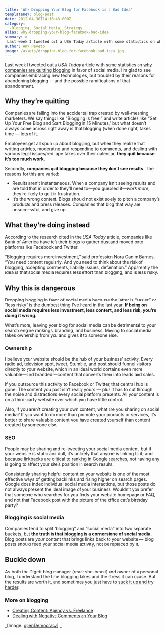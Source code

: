 ```yaml
---
title: 'Why Dropping Your Blog for Facebook is a Bad Idea'
templateKey: blog-post
date: 2012-04-30T14:16:43.000Z
category: 
  -Blogging, Social Media, Strategy
alias: why-dropping-your-blog-facebook-bad-idea
summary: > 
 Last week I tweeted out a USA Today article with some statistics on why companies are quitting blogging in favor of social media. I’m glad to see companies embracing new technologies, but troubled by their reasons for abandoning blogging — and the possible ramifications of that abandonment.
author: Amy Peveto
image: /assets/dropping-blog-for-facebook-bad-idea.jpg
---
```


Last week I tweeted out a _USA Today_ article with some statistics on [why companies are quitting blogging](http://usatoday30.usatoday.com/tech/news/story/2012-04-19/corporate-blogging/54419982/1) in favor of social media. I’m glad to see companies embracing new technologies, but troubled by their reasons for abandoning blogging — and the possible ramifications of that abandonment.

Why they’re quitting
--------------------

Companies are falling into the accidental trap created by well-meaning marketers. We say things like “Blogging is free!” and write articles like “Set Up Your Free Blog and Start Blogging in 15 Minutes,” but what doesn’t always come across right away is that blogging (when done right) takes time — lots of it.

Employees get all spun up about blogging, but when they realize that writing articles, moderating and responding to comments, and dealing with various legal issues/red tape takes over their calendar, **they quit because it’s too much work**.

Secondly, **companies quit blogging because they don’t see results**. The reasons for this are varied:

*   Results aren’t instantaneous. When a company isn’t seeing results and are told that in order to they’ll need to—you guessed it—_work more_, they’re likely to quit in frustration.
*   It’s the wrong content. Blogs should not exist solely to pitch a company’s products and press releases. Companies that blog that way are unsuccessful, and give up.

What they’re doing instead
--------------------------

According to the research cited in the _USA Today_ article, companies like Bank of America have left their blogs to gather dust and moved onto platforms like Facebook and Twitter.

“Blogging requires more investment,” said profession Nora Ganim Barnes. “You need content regularly. And you need to think about the risk of blogging, accepting comments, liability issues, defamation.” Apparently the idea is that social media requires less effort than blogging, and is less risky.

Why this is dangerous
---------------------

Dropping blogging in favor of social media because the latter is “easier” or “less risky” is the dumbest thing I’ve heard in the last year. **If being on social media requires less investment, less content, and less risk, you’re doing it wrong.**

What’s more, leaving your blog for social media can be detrimental to your search engine rankings, branding, and business. Moving to social media takes ownership from you and gives it to someone else.

### Ownership

I believe your website should be the hub of your business’ activity. Every radio ad, television spot, tweet, Stumble, and post should funnel visitors directly to your website, which in an ideal world contains even more valuable—and branded!—content that converts them into leads and sales.

If you outsource this activity to Facebook or Twitter, that central hub is gone. The content you post isn’t really yours — plus it has to cut through the noise and distractions every social platform presents. All your content is on a third-party website over which you have little control.

Also, if you aren’t creating your own content, what are you sharing on social media? If you want to do more than promote your products or services, it’s better to share valuable content you have created yourself than content created by someone else.

### SEO

People may be sharing and re-tweeting your social media content, but if your website is static and dull, it’s unlikely that anyone is linking to it; and because [linkbacks are critical to ranking in Google searches](http://www.viperchill.com/link-building/), not having any is going to affect your site’s position in search results.

Consistently sharing helpful content on your website is one of the most effective ways of getting backlinks and rising higher on search pages. Google does index individual social media interactions, but those posts do not always present the ideal image of your business. Wouldn’t you prefer that someone who searches for you finds your website homepage or FAQ, and not that Facebook post with the picture of the office cat’s birthday party?

### Blogging _is_ social media

Companies tend to split “blogging” and “social media” into two separate buckets, but **the truth is that blogging is a cornerstone of social media**. Blog posts are _your_ content that brings links back to your website — blog posts should feed your social media activity, not be replaced by it.

Buckle down
-----------

As both the Digett blog manager (read: she-beast) and owner of a personal blog, I understand the time blogging takes and the stress it can cause. But the results are worth it, and sometimes you just have to [suck it up and try harder](http://spinsucks.com/social-media/is-blogging-dead-or-are-companies-not-trying-hard-enough/).

### More on blogging

*   [Creating Content: Agency vs. Freelance](http://www.digett.com/blog/04/16/2012/creating-content-agency-vs-freelance)
*   [Dealing with Negative Comments on Your Blog](http://www.digett.com/blog/03/02/2012/negative-comments-what-do-you-tell-troll-under-bridge)

_\[Image: [openDemocracy](http://www.flickr.com/photos/opendemocracy/521652588/)\] _